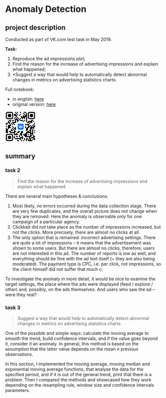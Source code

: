 # Anomaly Detection

## project description
Conducted as part of VK.com test task in May 2019. 

**Task:** 
1. Reproduce the ad impressions plot;  
2. Find the reason for the increase of advertising impressions and explain what happened;  
3. \*Suggest a way that would help to automatically detect abnormal changes in metrics on advertising statistics charts.  

Full notebook: 
- in english: [here](https://github.com/actuallyykatie/anomalydetection/blob/main/vk_anomalies_test.ipynb)
- original version: [here](https://nbviewer.jupyter.org/urls/dl.dropbox.com/s/rc6y4ervxpbm0q2/vk_anomalies_test.ipynb)

<img src="/qr_9q0YE3.png" width="100">

## summary

### task 2

> Find the reason for the increase of advertising impressions and explain what happened


There are several main hypotheses & conclusions:

1. Most likely, no errors occurred during the data collection stage. There are very few duplicates, and the overall picture does not change when they are removed. Here the anomaly is observable only for one campaign of a particular agency.
2. Clickbait did not take place as the number of impressions increased, but not the clicks. More precisely, there are almost no clicks at all.
3. The only option that is remained: incorrect advertising settings. There are quite a lot of impressions – it means that the advertisement was shown to some users. But there are almost no clicks, therefore, users are not interested in this ad. The number of reports is low as well, and everything should be fine with the ad text itself (+ they are also being moderated). The payment type is CPC, i.e. per click, not impressions, so the client himself did not suffer that much c:

To investigate the anomaly in more detail, it would be nice to examine the target settings, the place where the ads were displayed (feed / explore / other) and, possibly, on the ads themselves. And users who saw the ad – were they real?

### task 3

> Suggest a way that would help to automatically detect abnormal changes in metrics on advertising statistics charts.  

One of the possible and simple ways: calculate the moving average to smooth the trend, build confidence intervals, and if the value goes beyond it, consider it an anomaly. In general, this method is based on the assumption that the latter value depends on the mean n previous observations. 

In this section, I implemented the moving average, moving median and exponential moving average functions, that analyse the data for the specified period, and if it is out of the general trend, print that there is a problem. Then I compared the methods and showcased how they work depending on the resampling rule, window size and confidence intervals parameters.

